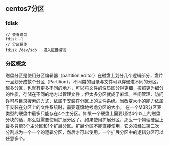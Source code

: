 ## centos7分区

### fdisk

	// 查看磁盘
	fdisk -l
	// 分区操作
	fdisk /dev/sdb   进入磁盘编辑
	
### 分区概念

磁盘分区是使用分区编辑器（partition editor）在磁盘上划分几个逻辑部分，盘片一旦划分成数个分区（Partition），不同类的目录与文件可以存储进不同的分区。越多分区，也就有更多不同的地方，可以将文件的性质区分得更细，按照更为细分的性质，存储在不同的地方以管理文件；但太多分区就成了麻烦。空间管理、访问许可与目录搜索的方式，依属于安装在分区上的文件系统。当改变大小的能力依属于安装在分区上的文件系统时，需要谨慎地考虑分区的大小。 
在一个MBR分区表类型的硬盘中最多只能存在4个主分区。如果一个硬盘上需要超过4个以上的磁盘分块的话，那么就需要使用扩展分区了。如果使用扩展分区，那么一个物理硬盘上最多只能3个主分区和1个扩展分区。扩展分区不能直接使用，它必须经过第二次分割成为一个一个的逻辑分区，然后才可以使用。一个扩展分区中的逻辑分区可以任意多个。


